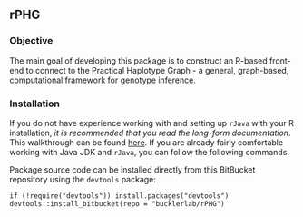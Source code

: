 ## rPHG

### Objective
The main goal of developing this package is to construct an R-based front-end to connect to the Practical Haplotype Graph - a general, graph-based, computational framework for genotype inference.

### Installation
If you do not have experience working with and setting up `rJava` with your R installation, *it is recommended that you read the long-form documentation*. This walkthrough can be found [here](https://bitbucket.org/tasseladmin/tassel-5-source/wiki/rtassel_walkthrough.md). If you are already fairly comfortable working with Java JDK and `rJava`, you can follow the following commands.

Package source code can be installed directly from this BitBucket repository using the `devtools` package:

```{r}
if (!require("devtools")) install.packages("devtools")
devtools::install_bitbucket(repo = "bucklerlab/rPHG")
```

